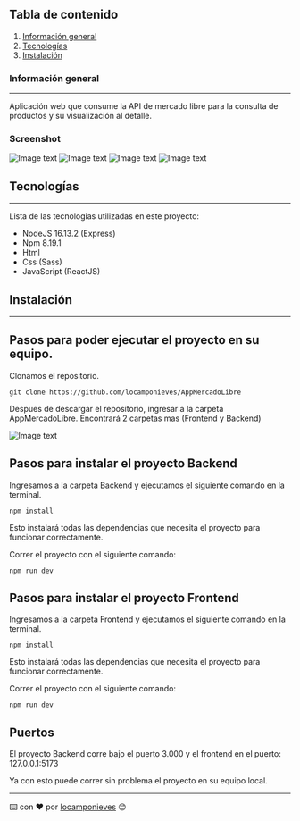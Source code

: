 ## Tabla de contenido
1. [Información general](#Información-general)
2. [Tecnologías](#Tecnologías)
3. [Instalación](#Instalación)
### Información general
***
Aplicación web que consume la API de mercado libre para la consulta de productos y su visualización al detalle. 
### Screenshot
![Image text](https://i.postimg.cc/h43PCbsW-/01-foto.png)
![Image text](https://i.postimg.cc/HscWFcvJ/02-foto.png)
![Image text](https://i.postimg.cc/5Nh9J4Ds/03-foto.png)
![Image text](https://i.postimg.cc/RZwSZrB4/04-foto.png)
## Tecnologías
***
Lista de las tecnologias utilizadas en este proyecto:
* NodeJS 16.13.2 (Express)
* Npm 8.19.1
* Html
* Css (Sass)
* JavaScript (ReactJS)
## Instalación
***
## Pasos para poder ejecutar el proyecto en su equipo. 

Clonamos el repositorio. 
```
git clone https://github.com/locamponieves/AppMercadoLibre
```
Despues de descargar el repositorio, ingresar a la carpeta AppMercadoLibre.
Encontrará 2 carpetas mas (Frontend y Backend)

![Image text](https://i.postimg.cc/zX6QP34G/Captura-de-pantalla-125.png)


## Pasos para instalar el proyecto Backend
Ingresamos a la carpeta Backend y ejecutamos el siguiente comando en la terminal.
```
npm install
```
Esto instalará todas las dependencias que necesita el proyecto para funcionar 
correctamente.

Correr el proyecto con el siguiente comando:
```
npm run dev
```
## Pasos para instalar el proyecto Frontend
Ingresamos a la carpeta Frontend y ejecutamos el siguiente comando en la terminal.
```
npm install
```
Esto instalará todas las dependencias que necesita el proyecto para funcionar 
correctamente.

Correr el proyecto con el siguiente comando:
```
npm run dev
```
## Puertos

El proyecto Backend corre bajo el puerto 3.000 y el frontend en el puerto: 127.0.0.1:5173

Ya con esto puede correr sin problema el proyecto en su equipo local.

---
⌨️ con ❤️ por [locamponieves](https://github.com/locamponieves) 😊